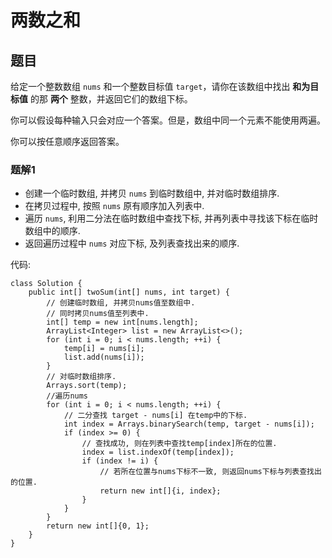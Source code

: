 # 两数之和
  
## 题目
  
给定一个整数数组 ```nums``` 和一个整数目标值 ```target```，请你在该数组中找出 **和为目标值** 的那 **两个** 整数，并返回它们的数组下标。

你可以假设每种输入只会对应一个答案。但是，数组中同一个元素不能使用两遍。

你可以按任意顺序返回答案。
  
### 题解1
  
* 创建一个临时数组, 并拷贝 ```nums``` 到临时数组中, 并对临时数组排序.
* 在拷贝过程中, 按照 ```nums``` 原有顺序加入列表中.
* 遍历 ```nums```, 利用二分法在临时数组中查找下标, 并再列表中寻找该下标在临时数组中的顺序.
* 返回遍历过程中 ```nums``` 对应下标, 及列表查找出来的顺序.
  
代码: 
  
```
class Solution {
    public int[] twoSum(int[] nums, int target) {
		// 创建临时数组, 并拷贝nums值至数组中.
		// 同时拷贝nums值至列表中.
        int[] temp = new int[nums.length];
        ArrayList<Integer> list = new ArrayList<>();
        for (int i = 0; i < nums.length; ++i) {
            temp[i] = nums[i];
            list.add(nums[i]);
        }
		// 对临时数组排序.
        Arrays.sort(temp);
		//遍历nums
        for (int i = 0; i < nums.length; ++i) {
			// 二分查找 target - nums[i] 在temp中的下标.
            int index = Arrays.binarySearch(temp, target - nums[i]);
            if (index >= 0) {
				// 查找成功, 则在列表中查找temp[index]所在的位置.
                index = list.indexOf(temp[index]);
                if (index != i) {
					// 若所在位置与nums下标不一致, 则返回nums下标与列表查找出的位置.
                    return new int[]{i, index};
                }
            }
        }
        return new int[]{0, 1};
    }
}
```
